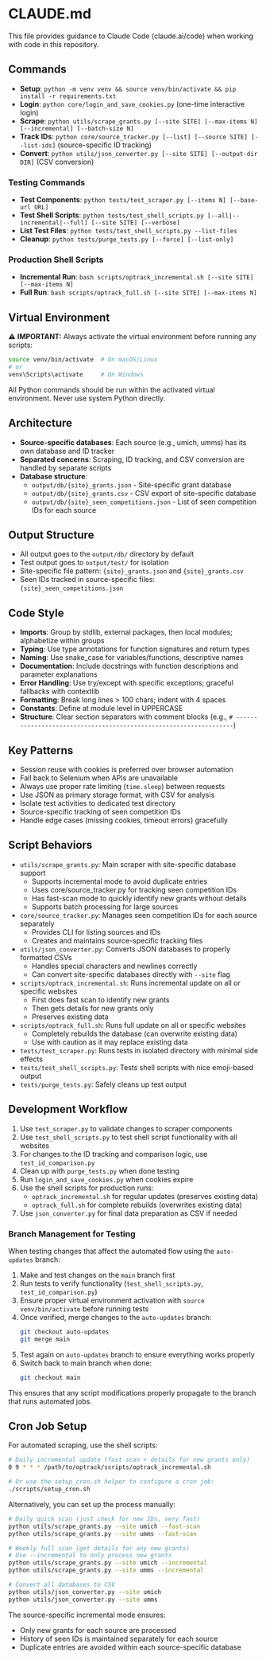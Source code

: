 # CLAUDE.md

This file provides guidance to Claude Code (claude.ai/code) when working with code in this repository.

## Commands
- **Setup**: `python -m venv venv && source venv/bin/activate && pip install -r requirements.txt`
- **Login**: `python core/login_and_save_cookies.py` (one-time interactive login)
- **Scrape**: `python utils/scrape_grants.py [--site SITE] [--max-items N] [--incremental] [--batch-size N]`
- **Track IDs**: `python core/source_tracker.py [--list] [--source SITE] [--list-ids]` (source-specific ID tracking)
- **Convert**: `python utils/json_converter.py [--site SITE] [--output-dir DIR]` (CSV conversion)

### Testing Commands
- **Test Components**: `python tests/test_scraper.py [--items N] [--base-url URL]`
- **Test Shell Scripts**: `python tests/test_shell_scripts.py [--all|--incremental|--full] [--site SITE] [--verbose]`
- **List Test Files**: `python tests/test_shell_scripts.py --list-files`
- **Cleanup**: `python tests/purge_tests.py [--force] [--list-only]`

### Production Shell Scripts
- **Incremental Run**: `bash scripts/optrack_incremental.sh [--site SITE] [--max-items N]`
- **Full Run**: `bash scripts/optrack_full.sh [--site SITE] [--max-items N]`

## Virtual Environment
⚠️ **IMPORTANT:** Always activate the virtual environment before running any scripts:
```bash
source venv/bin/activate  # On macOS/Linux
# or
venv\Scripts\activate     # On Windows
```

All Python commands should be run within the activated virtual environment. Never use system Python directly.

## Architecture
- **Source-specific databases**: Each source (e.g., umich, umms) has its own database and ID tracker
- **Separated concerns**: Scraping, ID tracking, and CSV conversion are handled by separate scripts
- **Database structure**: 
  - `output/db/{site}_grants.json` - Site-specific grant database
  - `output/db/{site}_grants.csv` - CSV export of site-specific database
  - `output/db/{site}_seen_competitions.json` - List of seen competition IDs for each source

## Output Structure
- All output goes to the `output/db/` directory by default
- Test output goes to `output/test/` for isolation
- Site-specific file pattern: `{site}_grants.json` and `{site}_grants.csv`
- Seen IDs tracked in source-specific files: `{site}_seen_competitions.json`

## Code Style
- **Imports**: Group by stdlib, external packages, then local modules; alphabetize within groups
- **Typing**: Use type annotations for function signatures and return types
- **Naming**: Use snake_case for variables/functions, descriptive names
- **Documentation**: Include docstrings with function descriptions and parameter explanations
- **Error Handling**: Use try/except with specific exceptions; graceful fallbacks with contextlib
- **Formatting**: Break long lines > 100 chars; indent with 4 spaces
- **Constants**: Define at module level in UPPERCASE
- **Structure**: Clear section separators with comment blocks (e.g., `# ------------------------------------------------------------------`)

## Key Patterns
- Session reuse with cookies is preferred over browser automation
- Fall back to Selenium when APIs are unavailable
- Always use proper rate limiting (`time.sleep`) between requests
- Use JSON as primary storage format, with CSV for analysis
- Isolate test activities to dedicated test directory
- Source-specific tracking of seen competition IDs
- Handle edge cases (missing cookies, timeout errors) gracefully

## Script Behaviors
- `utils/scrape_grants.py`: Main scraper with site-specific database support
  - Supports incremental mode to avoid duplicate entries
  - Uses core/source_tracker.py for tracking seen competition IDs
  - Has fast-scan mode to quickly identify new grants without details
  - Supports batch processing for large sources
- `core/source_tracker.py`: Manages seen competition IDs for each source separately
  - Provides CLI for listing sources and IDs
  - Creates and maintains source-specific tracking files
- `utils/json_converter.py`: Converts JSON databases to properly formatted CSVs
  - Handles special characters and newlines correctly
  - Can convert site-specific databases directly with `--site` flag
- `scripts/optrack_incremental.sh`: Runs incremental update on all or specific websites
  - First does fast scan to identify new grants
  - Then gets details for new grants only
  - Preserves existing data
- `scripts/optrack_full.sh`: Runs full update on all or specific websites
  - Completely rebuilds the database (can overwrite existing data)
  - Use with caution as it may replace existing data
- `tests/test_scraper.py`: Runs tests in isolated directory with minimal side effects
- `tests/test_shell_scripts.py`: Tests shell scripts with nice emoji-based output
- `tests/purge_tests.py`: Safely cleans up test output

## Development Workflow
1. Use `test_scraper.py` to validate changes to scraper components
2. Use `test_shell_scripts.py` to test shell script functionality with all websites
3. For changes to the ID tracking and comparison logic, use `test_id_comparison.py`
4. Clean up with `purge_tests.py` when done testing
5. Run `login_and_save_cookies.py` when cookies expire
6. Use the shell scripts for production runs:
   - `optrack_incremental.sh` for regular updates (preserves existing data)
   - `optrack_full.sh` for complete rebuilds (overwrites existing data)
7. Use `json_converter.py` for final data preparation as CSV if needed

### Branch Management for Testing
When testing changes that affect the automated flow using the `auto-updates` branch:

1. Make and test changes on the `main` branch first
2. Run tests to verify functionality (`test_shell_scripts.py`, `test_id_comparison.py`)
3. Ensure proper virtual environment activation with `source venv/bin/activate` before running tests
4. Once verified, merge changes to the `auto-updates` branch:
   ```bash
   git checkout auto-updates
   git merge main
   ```
5. Test again on `auto-updates` branch to ensure everything works properly
6. Switch back to main branch when done:
   ```bash
   git checkout main
   ```

This ensures that any script modifications properly propagate to the branch that runs automated jobs.

## Cron Job Setup
For automated scraping, use the shell scripts:

```bash
# Daily incremental update (fast scan + details for new grants only)
0 9 * * * /path/to/optrack/scripts/optrack_incremental.sh

# Or use the setup_cron.sh helper to configure a cron job:
./scripts/setup_cron.sh
```

Alternatively, you can set up the process manually:

```bash
# Daily quick scan (just check for new IDs, very fast)
python utils/scrape_grants.py --site umich --fast-scan
python utils/scrape_grants.py --site umms --fast-scan

# Weekly full scan (get details for any new grants)
# Use --incremental to only process new grants
python utils/scrape_grants.py --site umich --incremental
python utils/scrape_grants.py --site umms --incremental

# Convert all databases to CSV
python utils/json_converter.py --site umich
python utils/json_converter.py --site umms
```

The source-specific incremental mode ensures:
- Only new grants for each source are processed
- History of seen IDs is maintained separately for each source
- Duplicate entries are avoided within each source-specific database